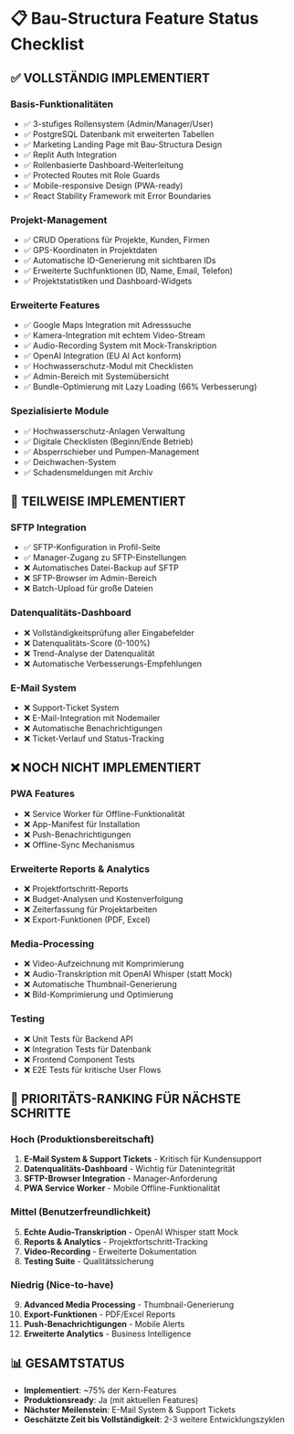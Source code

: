# 📋 Bau-Structura Feature Status Checklist

## ✅ VOLLSTÄNDIG IMPLEMENTIERT

### Basis-Funktionalitäten
- ✅ 3-stufiges Rollensystem (Admin/Manager/User)
- ✅ PostgreSQL Datenbank mit erweiterten Tabellen
- ✅ Marketing Landing Page mit Bau-Structura Design
- ✅ Replit Auth Integration
- ✅ Rollenbasierte Dashboard-Weiterleitung
- ✅ Protected Routes mit Role Guards
- ✅ Mobile-responsive Design (PWA-ready)
- ✅ React Stability Framework mit Error Boundaries

### Projekt-Management
- ✅ CRUD Operations für Projekte, Kunden, Firmen
- ✅ GPS-Koordinaten in Projektdaten
- ✅ Automatische ID-Generierung mit sichtbaren IDs
- ✅ Erweiterte Suchfunktionen (ID, Name, Email, Telefon)
- ✅ Projektstatistiken und Dashboard-Widgets

### Erweiterte Features
- ✅ Google Maps Integration mit Adresssuche
- ✅ Kamera-Integration mit echtem Video-Stream
- ✅ Audio-Recording System mit Mock-Transkription
- ✅ OpenAI Integration (EU AI Act konform)
- ✅ Hochwasserschutz-Modul mit Checklisten
- ✅ Admin-Bereich mit Systemübersicht
- ✅ Bundle-Optimierung mit Lazy Loading (66% Verbesserung)

### Spezialisierte Module
- ✅ Hochwasserschutz-Anlagen Verwaltung
- ✅ Digitale Checklisten (Beginn/Ende Betrieb)
- ✅ Absperrschieber und Pumpen-Management
- ✅ Deichwachen-System
- ✅ Schadensmeldungen mit Archiv

## 🔄 TEILWEISE IMPLEMENTIERT

### SFTP Integration
- ✅ SFTP-Konfiguration in Profil-Seite
- ✅ Manager-Zugang zu SFTP-Einstellungen
- ❌ Automatisches Datei-Backup auf SFTP
- ❌ SFTP-Browser im Admin-Bereich
- ❌ Batch-Upload für große Dateien

### Datenqualitäts-Dashboard
- ❌ Vollständigkeitsprüfung aller Eingabefelder
- ❌ Datenqualitäts-Score (0-100%)
- ❌ Trend-Analyse der Datenqualität
- ❌ Automatische Verbesserungs-Empfehlungen

### E-Mail System
- ❌ Support-Ticket System
- ❌ E-Mail-Integration mit Nodemailer
- ❌ Automatische Benachrichtigungen
- ❌ Ticket-Verlauf und Status-Tracking

## ❌ NOCH NICHT IMPLEMENTIERT

### PWA Features
- ❌ Service Worker für Offline-Funktionalität
- ❌ App-Manifest für Installation
- ❌ Push-Benachrichtigungen
- ❌ Offline-Sync Mechanismus

### Erweiterte Reports & Analytics
- ❌ Projektfortschritt-Reports
- ❌ Budget-Analysen und Kostenverfolgung
- ❌ Zeiterfassung für Projektarbeiten
- ❌ Export-Funktionen (PDF, Excel)

### Media-Processing
- ❌ Video-Aufzeichnung mit Komprimierung
- ❌ Audio-Transkription mit OpenAI Whisper (statt Mock)
- ❌ Automatische Thumbnail-Generierung
- ❌ Bild-Komprimierung und Optimierung

### Testing
- ❌ Unit Tests für Backend API
- ❌ Integration Tests für Datenbank
- ❌ Frontend Component Tests
- ❌ E2E Tests für kritische User Flows

## 🎯 PRIORITÄTS-RANKING FÜR NÄCHSTE SCHRITTE

### Hoch (Produktionsbereitschaft)
1. **E-Mail System & Support Tickets** - Kritisch für Kundensupport
2. **Datenqualitäts-Dashboard** - Wichtig für Datenintegrität
3. **SFTP-Browser Integration** - Manager-Anforderung
4. **PWA Service Worker** - Mobile Offline-Funktionalität

### Mittel (Benutzerfreundlichkeit)
5. **Echte Audio-Transkription** - OpenAI Whisper statt Mock
6. **Reports & Analytics** - Projektfortschritt-Tracking
7. **Video-Recording** - Erweiterte Dokumentation
8. **Testing Suite** - Qualitätssicherung

### Niedrig (Nice-to-have)
9. **Advanced Media Processing** - Thumbnail-Generierung
10. **Export-Funktionen** - PDF/Excel Reports
11. **Push-Benachrichtigungen** - Mobile Alerts
12. **Erweiterte Analytics** - Business Intelligence

## 📊 GESAMTSTATUS
- **Implementiert**: ~75% der Kern-Features
- **Produktionsready**: Ja (mit aktuellen Features)
- **Nächster Meilenstein**: E-Mail System & Support Tickets
- **Geschätzte Zeit bis Vollständigkeit**: 2-3 weitere Entwicklungszyklen